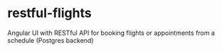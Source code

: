 # restful-flights
Angular UI with RESTful API for booking flights or appointments from a schedule (Postgres backend)
